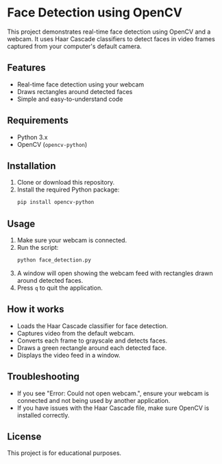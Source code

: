 # Face Detection using OpenCV

This project demonstrates real-time face detection using OpenCV and a webcam. It uses Haar Cascade classifiers to detect faces in video frames captured from your computer's default camera.

## Features
- Real-time face detection using your webcam
- Draws rectangles around detected faces
- Simple and easy-to-understand code

## Requirements
- Python 3.x
- OpenCV (`opencv-python`)

## Installation
1. Clone or download this repository.
2. Install the required Python package:
   ```bash
   pip install opencv-python
   ```

## Usage
1. Make sure your webcam is connected.
2. Run the script:
   ```bash
   python face_detection.py
   ```
3. A window will open showing the webcam feed with rectangles drawn around detected faces.
4. Press `q` to quit the application.

## How it works
- Loads the Haar Cascade classifier for face detection.
- Captures video from the default webcam.
- Converts each frame to grayscale and detects faces.
- Draws a green rectangle around each detected face.
- Displays the video feed in a window.

## Troubleshooting
- If you see "Error: Could not open webcam.", ensure your webcam is connected and not being used by another application.
- If you have issues with the Haar Cascade file, make sure OpenCV is installed correctly.

## License
This project is for educational purposes.
